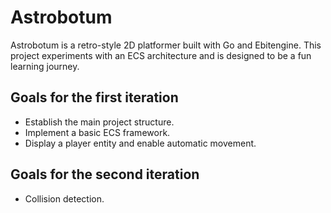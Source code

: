 # Astrobotum

Astrobotum is a retro-style 2D platformer built with Go and Ebitengine. This project experiments with an ECS architecture and is designed to be a fun learning journey.

## Goals for the first iteration

- Establish the main project structure.
- Implement a basic ECS framework.
- Display a player entity and enable automatic movement.

## Goals for the second iteration

- Collision detection.
